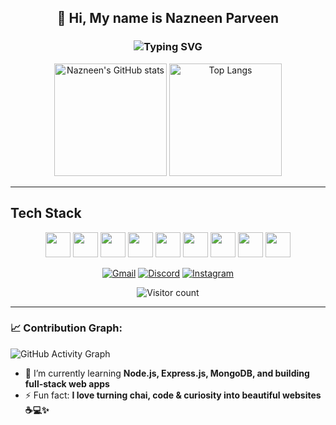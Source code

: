 <h2 align="center">👋 Hi, My name is Nazneen Parveen</h2>

<h3 align="center">
  <img src="https://readme-typing-svg.demolab.com?font=Fira+Code&size=24&pause=1000&color=F70000&center=true&vCenter=true&width=435&lines=Full+Stack+Developer" alt="Typing SVG" />
</h3>

<p align="center">
  <img src="https://github-readme-stats.vercel.app/api?username=NAZNEEN-PARVEEN&show_icons=true&theme=radical" alt="Nazneen's GitHub stats" height="180"/>
  <img src="https://github-readme-stats.vercel.app/api/top-langs/?username=NAZNEEN-PARVEEN&layout=compact&theme=radical" alt="Top Langs" height="180"/>


---

## Tech Stack



<p align="center">
  <img src="https://cdn.jsdelivr.net/gh/devicons/devicon/icons/html5/html5-original.svg" width="40" height="40"/>
  <img src="https://cdn.jsdelivr.net/gh/devicons/devicon/icons/css3/css3-original.svg" width="40" height="40"/>
  <img src="https://cdn.jsdelivr.net/gh/devicons/devicon/icons/bootstrap/bootstrap-original.svg" width="40" height="40"/>
  <img src="https://cdn.jsdelivr.net/gh/devicons/devicon/icons/javascript/javascript-original.svg" width="40" height="40"/>
  <img src="https://cdn.jsdelivr.net/gh/devicons/devicon/icons/git/git-original.svg" width="40" height="40"/>
  <img src="https://cdn.jsdelivr.net/gh/devicons/devicon/icons/github/github-original-wordmark.svg" width="40" height="40"/>
  <img src="https://cdn.jsdelivr.net/gh/devicons/devicon/icons/c/c-original.svg" width="40" height="40"/>
  <img src="https://cdn.jsdelivr.net/gh/devicons/devicon/icons/cplusplus/cplusplus-original.svg" width="40" height="40"/>
  <img src="https://cdn.jsdelivr.net/gh/devicons/devicon/icons/nodejs/nodejs-original-wordmark.svg" width="40" height="40"/>
</p>


<p align="center">
  <a href="mailto:nazneenparveen687@gmail.com"><img src="https://img.shields.io/badge/Gmail-orange?style=for-the-badge&logo=gmail&logoColor=white" alt="Gmail"/></a>
  <a href="https://discord.com/users/1125393165785770074"><img src="https://img.shields.io/badge/Discord-5865F2?style=for-the-badge&logo=discord&logoColor=white" alt="Discord"/></a>
  <a href="https://www.instagram.com/nazne_en5676"><img src="https://img.shields.io/badge/Instagram-E4405F?style=for-the-badge&logo=instagram&logoColor=white" alt="Instagram"/></a>
</p>


<p align="center">
  <img src="https://komarev.com/ghpvc/?username=NAZNEEN-PARVEEN&color=blue&style=flat" alt="Visitor count"/>
</p>



</p>

---
### 📈 Contribution Graph:
![GitHub Activity Graph](https://activity-graph.herokuapp.com/graph?username=NAZNEEN-PARVEEN&theme=dracula)
- 🌱 I’m currently learning **Node.js, Express.js, MongoDB, and building full-stack web apps**
- ⚡ Fun fact: **I love turning chai, code & curiosity into beautiful websites ☕💻✨**
